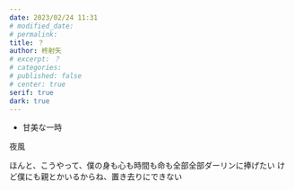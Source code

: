 ```yaml
---
date: 2023/02/24 11:31
# modified_date: 
# permalink: 
title: ？
author: 柊射矢
# excerpt: ？
# categories: 
# published: false
# center: true
serif: true
dark: true
---
```


* 甘美な一時

夜風


ほんと、こうやって、僕の身も心も時間も命も全部全部ダーリンに捧げたい
けど僕にも親とかいるからね、置き去りにできない

